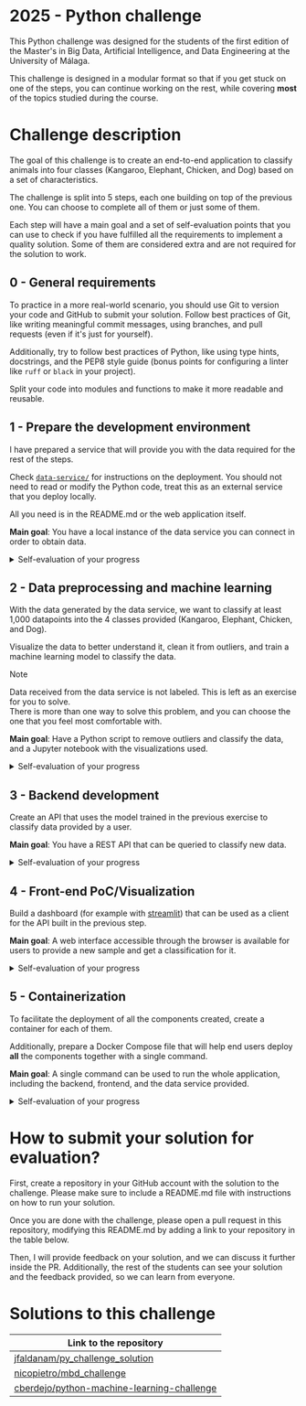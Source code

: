 # 2025 - Python challenge

This Python challenge was designed for the students of the first edition of the Master's in Big Data, Artificial Intelligence, and Data Engineering at the University of Málaga.

This challenge is designed in a modular format so that if you get stuck on one of the steps, you can continue working on the rest, while covering **most** of the topics studied during the course.

# Challenge description

The goal of this challenge is to create an end-to-end application to classify animals into four classes (Kangaroo, Elephant, Chicken, and Dog) based on a set of characteristics.

The challenge is split into 5 steps, each one building on top of the previous one. You can choose to complete all of them or just some of them.

Each step will have a main goal and a set of self-evaluation points that you can use to check if you have fulfilled all the requirements to implement a quality solution. Some of them are considered extra and are not required for the solution to work.

## 0 - General requirements

To practice in a more real-world scenario, you should use Git to version your code and GitHub to submit your solution. Follow best practices of Git, like writing meaningful commit messages, using branches, and pull requests (even if it's just for yourself).

Additionally, try to follow best practices of Python, like using type hints, docstrings, and the PEP8 style guide (bonus points for configuring a linter like `ruff` or `black` in your project).

Split your code into modules and functions to make it more readable and reusable.

## 1 - Prepare the development environment

I have prepared a service that will provide you with the data required for the rest of the steps.

Check [`data-service/`](data-service/) for instructions on the deployment. You should not need to read or modify the Python code, treat this as an external service that you deploy locally.

All you need is in the README.md or the web application itself.

**Main goal**: You have a local instance of the data service you can connect in order to obtain data.

<details>
<summary>Self-evaluation of your progress</summary>

- [ ] You have built the container with the instructions provided.
- [ ] You have deployed the container with the instructions provided.
- [ ] You can access the app and its documentation on your local machine.
- [ ] You can request data and receive it through one of the provided test commands.

</details>

## 2 - Data preprocessing and machine learning

With the data generated by the data service, we want to classify at least 1,000 datapoints into the 4 classes provided (Kangaroo, Elephant, Chicken, and Dog).

Visualize the data to better understand it, clean it from outliers, and train a machine learning model to classify the data.

> [!NOTE]  
> Data received from the data service is not labeled. This is left as an exercise for you to solve.  
> There is more than one way to solve this problem, and you can choose the one that you feel most comfortable with.

**Main goal**: Have a Python script to remove outliers and classify the data, and a Jupyter notebook with the visualizations used.

<details>
<summary>Self-evaluation of your progress</summary>

- [ ] You have read all the information you could gather on the data from the data service.
- [ ] You have prepared a dataset with at least 1,000 datapoints locally from the data service.
- [ ] You have visualized the data to better understand its structure.
- [ ] You have cleaned the data of outliers.
- [ ] You have trained a machine learning model on the data to solve the requested task.
- [ ] You have stored the model in a way that can be loaded later.
- [ ] You have validated the results from the model according to the knowledge you have on the data.
- [ ] (EXTRA) If your approach allows it, provide a confidence interval for the predictions.
- [ ] (EXTRA) When training the model, you store it in object storage (like [min.io](https://min.io)) instead of the local filesystem.

</details>

## 3 - Backend development

Create an API that uses the model trained in the previous exercise to classify data provided by a user.

**Main goal**: You have a REST API that can be queried to classify new data.

<details>
<summary>Self-evaluation of your progress</summary>

- [ ] You have a REST API, and you can access the documentation.
- [ ] You have an endpoint to predict a data point.
- [ ] (EXTRA) You have an endpoint to re-train the model with new data.
- [ ] (EXTRA) Your API is properly typed with Pydantic models.
- [ ] (EXTRA) Your API is built as a Python package.
- [ ] (EXTRA) Your API has a CLI command that allows configuring basic parameters.
- [ ] (EXTRA) Your API loads the model from object storage instead of the local filesystem.
- [ ] (EXTRA) Implement at least 5 unit tests for some of your functions.
- [ ] (EXTRA) When running the tests, you measure the coverage of your tests.
- [ ] (EXTRA) Your package has a README that explains how to deploy the app and basic information about how to use it (running, tests, etc.).

</details>

## 4 - Front-end PoC/Visualization

Build a dashboard (for example with [streamlit](https://streamlit.io/)) that can be used as a client for the API built in the previous step.

**Main goal**: A web interface accessible through the browser is available for users to provide a new sample and get a classification for it.

<details>
<summary>Self-evaluation of your progress</summary>

- [ ] You have a web app that can be accessed through a browser.
- [ ] The user can input their data through the web app.
- [ ] When a user sends their data, the backend is contacted to classify it.
- [ ] (EXTRA) When the user sends their data, the data and the classification are stored in a SQL database so it can be used for re-training the model in the future.
- [ ] (EXTRA) If data is being stored in a database, the web app can show the user a table with the data it has sent and the classification it received.
- [ ] (EXTRA) Your web app is built as a Python package.
- [ ] (EXTRA) Your package has a README that explains how to deploy the app and basic information about it.

</details>

## 5 - Containerization

To facilitate the deployment of all the components created, create a container for each of them.

Additionally, prepare a Docker Compose file that will help end users deploy **all** the components together with a single command.

**Main goal**: A single command can be used to run the whole application, including the backend, frontend, and the data service provided.

<details>
<summary>Self-evaluation of your progress</summary>

- [ ] The backend can be deployed with Docker.
- [ ] The web app can be deployed with Docker.
- [ ] (EXTRA) There is a Docker Compose file in the root of the repository that deploys the data service, the backend, and the web app directly.
- [ ] (EXTRA) If applicable, the database used by the backend is also deployed with Docker and configured in the Docker Compose file.
- [ ] (EXTRA) Each part's README.md includes documentation on deploying with Docker.

</details>

# How to submit your solution for evaluation?

First, create a repository in your GitHub account with the solution to the challenge. Please make sure to include a README.md file with instructions on how to run your solution.

Once you are done with the challenge, please open a pull request in this repository, modifying this README.md by adding a link to your repository in the table below.

Then, I will provide feedback on your solution, and we can discuss it further inside the PR. Additionally, the rest of the students can see your solution and the feedback provided, so we can learn from everyone.

# Solutions to this challenge

| Link to the repository |
|------------------------|
| [jfaldanam/py_challenge_solution](https://github.com/jfaldanam/py_challenge_solution) |
| [nicopietro/mbd_challenge](https://github.com/nicopietro/mbd_challenge) |
| [cberdejo/python-machine-learning-challenge](https://github.com/cberdejo/python-machine-learning-challenge)|

